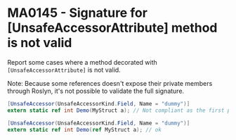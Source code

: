 # MA0145 - Signature for \[UnsafeAccessorAttribute\] method is not valid

Report some cases where a method decorated with `[UnsafeAccessorAttribute]` is not valid.

Note: Because some references doesn't expose their private members through Roslyn, it's not possible to validate the full signature.

````c#
[UnsafeAccessor(UnsafeAccessorKind.Field, Name = "dummy")]
extern static ref int Demo(MyStruct a); // Not compliant as the first parameter is not by ref

[UnsafeAccessor(UnsafeAccessorKind.Field, Name = "dummy")]
extern static ref int Demo(ref MyStruct a); // ok
````
